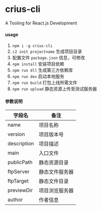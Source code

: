 # crius-cli
A Tooling for React.js Development

#### usage

1. `npm i -g crius-cli`
2. `c2 init projectname` 生成项目目录
3. 配置文件 `package.json` 信息，可修改
3. `npm install` 安装项目依赖
4. `npm run dll` 生成第三方依赖库
5. `npm run dev` 启动本地服务
6. `npm run build` 打包上线所需文件
7. `npm run upload` 静态资源上传至测试服务器

#### 参数说明

字段名 | 备注
---|---
name | 项目名称
version | 项目版本号
description | 项目描述
main | 入口文件
publicPath | 静态资源目录
ftpServer | 静态文件服务器
ftpTarget | 静态文件目录
previewDir | 项目浏览服务器
author | 作者信息
